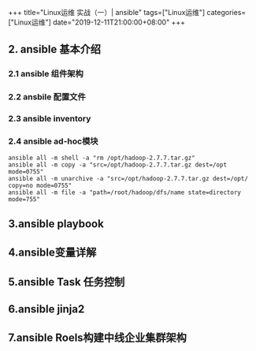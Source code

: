 +++
title="Linux运维 实战（一）| ansible"
tags=["Linux运维"]
categories=["Linux运维"]
date="2019-12-11T21:00:00+08:00"
+++

## 2. ansible 基本介绍
### 2.1 ansible 组件架构
### 2.2 ansbile 配置文件
### 2.3 ansible inventory
### 2.4 ansible ad-hoc模块
```
ansible all -m shell -a "rm /opt/hadoop-2.7.7.tar.gz"
ansible all -m copy -a "src=/opt/hadoop-2.7.7.tar.gz dest=/opt  mode=0755"
ansible all -m unarchive -a "src=/opt/hadoop-2.7.7.tar.gz dest=/opt/ copy=no mode=0755"
ansible all -m file -a "path=/root/hadoop/dfs/name state=directory mode=755"
```

## 3.ansible playbook



## 4.ansible变量详解
## 5.ansible Task 任务控制
## 6.ansible jinja2
## 7.ansible Roels构建中线企业集群架构